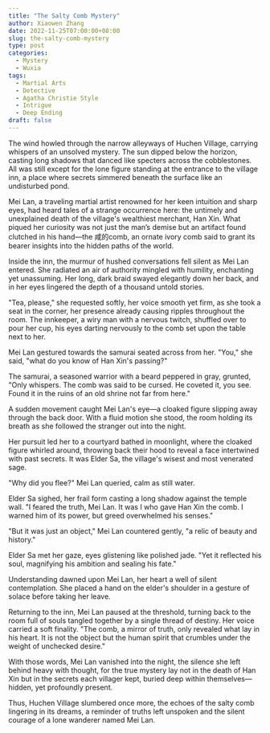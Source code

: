 ```yaml
---
title: "The Salty Comb Mystery"
author: Xiaowen Zhang
date: 2022-11-25T07:00:00+08:00
slug: the-salty-comb-mystery
type: post
categories:
  - Mystery
  - Wuxia
tags:
  - Martial Arts
  - Detective
  - Agatha Christie Style
  - Intrigue
  - Deep Ending
draft: false
---
```


The wind howled through the narrow alleyways of Huchen Village, carrying whispers of an unsolved mystery. The sun dipped below the horizon, casting long shadows that danced like specters across the cobblestones. All was still except for the lone figure standing at the entrance to the village inn, a place where secrets simmered beneath the surface like an undisturbed pond.

Mei Lan, a traveling martial artist renowned for her keen intuition and sharp eyes, had heard tales of a strange occurrence here: the untimely and unexplained death of the village's wealthiest merchant, Han Xin. What piqued her curiosity was not just the man’s demise but an artifact found clutched in his hand—the 咸的comb, an ornate ivory comb said to grant its bearer insights into the hidden paths of the world.

Inside the inn, the murmur of hushed conversations fell silent as Mei Lan entered. She radiated an air of authority mingled with humility, enchanting yet unassuming. Her long, dark braid swayed elegantly down her back, and in her eyes lingered the depth of a thousand untold stories.

"Tea, please," she requested softly, her voice smooth yet firm, as she took a seat in the corner, her presence already causing ripples throughout the room. The innkeeper, a wiry man with a nervous twitch, shuffled over to pour her cup, his eyes darting nervously to the comb set upon the table next to her.

Mei Lan gestured towards the samurai seated across from her. "You," she said, "what do you know of Han Xin's passing?"

The samurai, a seasoned warrior with a beard peppered in gray, grunted, "Only whispers. The comb was said to be cursed. He coveted it, you see. Found it in the ruins of an old shrine not far from here."

A sudden movement caught Mei Lan's eye—a cloaked figure slipping away through the back door. With a fluid motion she stood, the room holding its breath as she followed the stranger out into the night.

Her pursuit led her to a courtyard bathed in moonlight, where the cloaked figure whirled around, throwing back their hood to reveal a face intertwined with past secrets. It was Elder Sa, the village's wisest and most venerated sage.

"Why did you flee?" Mei Lan queried, calm as still water.

Elder Sa sighed, her frail form casting a long shadow against the temple wall. "I feared the truth, Mei Lan. It was I who gave Han Xin the comb. I warned him of its power, but greed overwhelmed his senses."

"But it was just an object," Mei Lan countered gently, "a relic of beauty and history."

Elder Sa met her gaze, eyes glistening like polished jade. "Yet it reflected his soul, magnifying his ambition and sealing his fate."

Understanding dawned upon Mei Lan, her heart a well of silent contemplation. She placed a hand on the elder's shoulder in a gesture of solace before taking her leave.

Returning to the inn, Mei Lan paused at the threshold, turning back to the room full of souls tangled together by a single thread of destiny. Her voice carried a soft finality. "The comb, a mirror of truth, only revealed what lay in his heart. It is not the object but the human spirit that crumbles under the weight of unchecked desire."

With those words, Mei Lan vanished into the night, the silence she left behind heavy with thought, for the true mystery lay not in the death of Han Xin but in the secrets each villager kept, buried deep within themselves—hidden, yet profoundly present.

Thus, Huchen Village slumbered once more, the echoes of the salty comb lingering in its dreams, a reminder of truths left unspoken and the silent courage of a lone wanderer named Mei Lan.